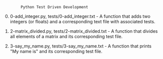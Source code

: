 			Python Test Driven Development
0. 0-add_integer.py, tests/0-add_integer.txt - A function that adds two integers (or floats) and a corresponding text file with associated tests.

1. 2-matrix_divided.py, tests/2-matrix_divided.txt - A function that divides all elements of a matrix and its corresponding test file.

2. 3-say_my_name.py, tests/3-say_my_name.txt - A function that prints "My name is" and its corresponding test file.
